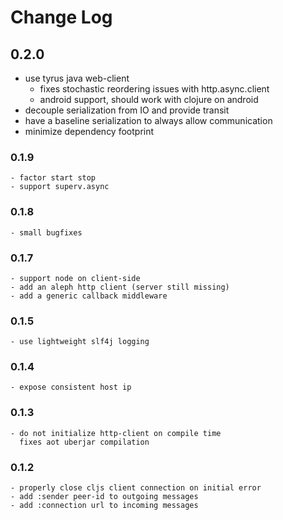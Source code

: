 # Change Log

## 0.2.0
 - use tyrus java web-client
   + fixes stochastic reordering issues with http.async.client
   + android support, should work with clojure on android
 - decouple serialization from IO and provide transit
 - have a baseline serialization to always allow communication
 - minimize dependency footprint

### 0.1.9
    - factor start stop
    - support superv.async

### 0.1.8
    - small bugfixes

### 0.1.7
    - support node on client-side
    - add an aleph http client (server still missing)
    - add a generic callback middleware

### 0.1.5
    - use lightweight slf4j logging

### 0.1.4
    - expose consistent host ip

### 0.1.3
    - do not initialize http-client on compile time
      fixes aot uberjar compilation

### 0.1.2
    - properly close cljs client connection on initial error
    - add :sender peer-id to outgoing messages
    - add :connection url to incoming messages

